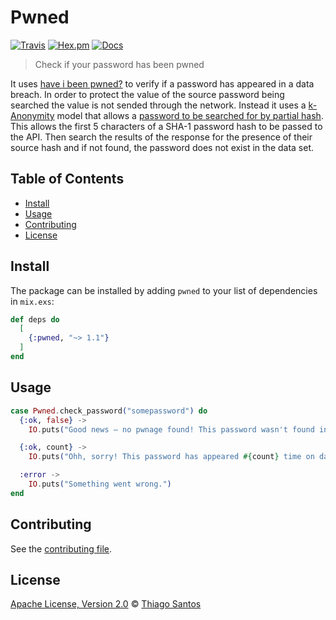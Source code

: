 # Pwned

[![Travis](https://img.shields.io/travis/thiamsantos/pwned.svg)](https://travis-ci.org/thiamsantos/pwned)
[![Hex.pm](https://img.shields.io/hexpm/v/pwned.svg)](https://hex.pm/packages/pwned)
[![Docs](https://img.shields.io/badge/hex-docs-green.svg)](https://hexdocs.pm/pwned)

> Check if your password has been pwned

It uses [have i been pwned?](https://haveibeenpwned.com) to verify if a password has appeared in a data breach. In order to protect the value of the source password being searched the value is not sended through the network. Instead it uses a [k-Anonymity](https://en.wikipedia.org/wiki/K-anonymity) model that allows a [password to be searched for by partial hash](https://haveibeenpwned.com/API/v2#SearchingPwnedPasswordsByRange). This allows the first 5 characters of a SHA-1 password hash to be passed to the API. Then search the results of the response for the presence of their source hash and if not found, the password does not exist in the data set.

## Table of Contents

-   [Install](#install)
-   [Usage](#usage)
-   [Contributing](#contributing)
-   [License](#license)

## Install

The package can be installed by adding `pwned` to your list of dependencies in `mix.exs`:

```elixir
def deps do
  [
    {:pwned, "~> 1.1"}
  ]
end
```

## Usage

```elixir
case Pwned.check_password("somepassword") do
  {:ok, false} ->
    IO.puts("Good news — no pwnage found! This password wasn't found in any of the Pwned Passwords loaded into Have I been pwned.")

  {:ok, count} ->
    IO.puts("Ohh, sorry! This password has appeared #{count} time on data breaches.")

  :error ->
    IO.puts("Something went wrong.")
end
```

## Contributing

See the [contributing file](CONTRIBUTING.md).

## License

[Apache License, Version 2.0](LICENSE.md) © [Thiago Santos](https://github.com/thiamsantos)
